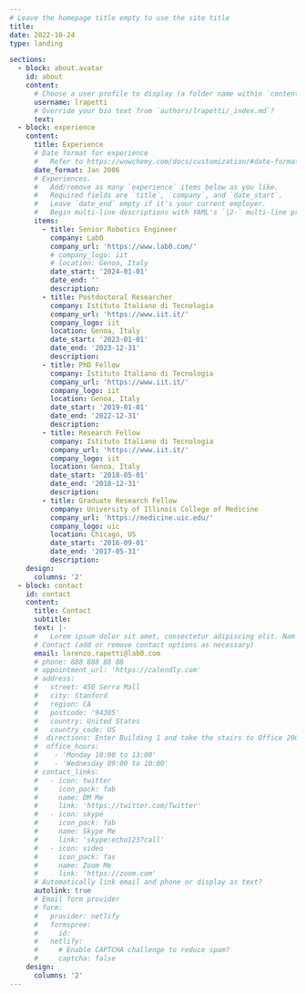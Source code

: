 ```yaml
---
# Leave the homepage title empty to use the site title
title:
date: 2022-10-24
type: landing

sections:
  - block: about.avatar
    id: about
    content:
      # Choose a user profile to display (a folder name within `content/authors/`)
      username: lrapetti
      # Override your bio text from `authors/lrapetti/_index.md`?
      text:
  - block: experience
    content:
      title: Experience
      # Date format for experience
      #   Refer to https://wowchemy.com/docs/customization/#date-format
      date_format: Jan 2006
      # Experiences.
      #   Add/remove as many `experience` items below as you like.
      #   Required fields are `title`, `company`, and `date_start`.
      #   Leave `date_end` empty if it's your current employer.
      #   Begin multi-line descriptions with YAML's `|2-` multi-line prefix.
      items:
        - title: Senior Robotics Engineer
          company: Lab0
          company_url: 'https://www.lab0.com/'
          # company_logo: iit
          # location: Genoa, Italy
          date_start: '2024-01-01'
          date_end: ''
          description:
        - title: Postdoctoral Researcher
          company: Istituto Italiano di Tecnologia
          company_url: 'https://www.iit.it/'
          company_logo: iit
          location: Genoa, Italy
          date_start: '2023-01-01'
          date_end: '2023-12-31'
          description:
        - title: PhD Fellow
          company: Istituto Italiano di Tecnologia
          company_url: 'https://www.iit.it/'
          company_logo: iit
          location: Genoa, Italy
          date_start: '2019-01-01'
          date_end: '2022-12-31'
          description:
        - title: Research Fellow
          company: Istituto Italiano di Tecnologia
          company_url: 'https://www.iit.it/'
          company_logo: iit
          location: Genoa, Italy
          date_start: '2018-05-01'
          date_end: '2018-12-31'
          description:
        - title: Graduate Research Fellow
          company: University of Illinois College of Medicine
          company_url: 'https://medicine.uic.edu/'
          company_logo: uic
          location: Chicago, US
          date_start: '2016-09-01'
          date_end: '2017-05-31'
          description: 
    design:
      columns: '2'
  - block: contact
    id: contact
    content:
      title: Contact
      subtitle:
      text: |-
      #   Lorem ipsum dolor sit amet, consectetur adipiscing elit. Nam mi diam, venenatis ut magna et, vehicula efficitur enim.
      # Contact (add or remove contact options as necessary)
      email: lorenzo.rapetti@lab0.com
      # phone: 888 888 88 88
      # appointment_url: 'https://calendly.com'
      # address:
      #   street: 450 Serra Mall
      #   city: Stanford
      #   region: CA
      #   postcode: '94305'
      #   country: United States
      #   country_code: US
      #  directions: Enter Building 1 and take the stairs to Office 200 on Floor 2
      #  office_hours:
      #    - 'Monday 10:00 to 13:00'
      #    - 'Wednesday 09:00 to 10:00'
      # contact_links:
      #   - icon: twitter
      #     icon_pack: fab
      #     name: DM Me
      #     link: 'https://twitter.com/Twitter'
      #   - icon: skype
      #     icon_pack: fab
      #     name: Skype Me
      #     link: 'skype:echo123?call'
      #   - icon: video
      #     icon_pack: fas
      #     name: Zoom Me
      #     link: 'https://zoom.com'
      # Automatically link email and phone or display as text?
      autolink: true
      # Email form provider
      # form:
      #   provider: netlify
      #   formspree:
      #     id:
      #   netlify:
      #     # Enable CAPTCHA challenge to reduce spam?
      #     captcha: false
    design:
      columns: '2'
---
```

